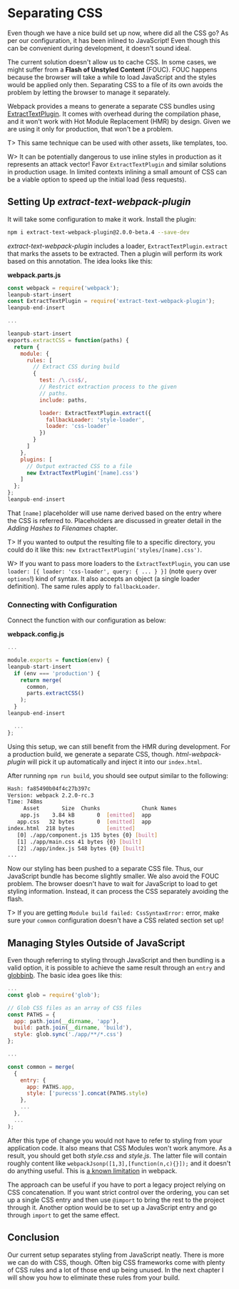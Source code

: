 # Separating CSS

Even though we have a nice build set up now, where did all the CSS go? As per our configuration, it has been inlined to JavaScript! Even though this can be convenient during development, it doesn't sound ideal.

The current solution doesn't allow us to cache CSS. In some cases, we might suffer from a **Flash of Unstyled Content** (FOUC). FOUC happens because the browser will take a while to load JavaScript and the styles would be applied only then. Separating CSS to a file of its own avoids the problem by letting the browser to manage it separately.

Webpack provides a means to generate a separate CSS bundles using [ExtractTextPlugin](https://www.npmjs.com/package/extract-text-webpack-plugin). It comes with overhead during the compilation phase, and it won't work with Hot Module Replacement (HMR) by design. Given we are using it only for production, that won't be a problem.

T> This same technique can be used with other assets, like templates, too.

W> It can be potentially dangerous to use inline styles in production as it represents an attack vector! Favor `ExtractTextPlugin` and similar solutions in production usage. In limited contexts inlining a small amount of CSS can be a viable option to speed up the initial load (less requests).

## Setting Up *extract-text-webpack-plugin*

It will take some configuration to make it work. Install the plugin:

```bash
npm i extract-text-webpack-plugin@2.0.0-beta.4 --save-dev
```

*extract-text-webpack-plugin* includes a loader, `ExtractTextPlugin.extract` that marks the assets to be extracted. Then a plugin will perform its work based on this annotation. The idea looks like this:

**webpack.parts.js**

```javascript
const webpack = require('webpack');
leanpub-start-insert
const ExtractTextPlugin = require('extract-text-webpack-plugin');
leanpub-end-insert

...

leanpub-start-insert
exports.extractCSS = function(paths) {
  return {
    module: {
      rules: [
        // Extract CSS during build
        {
          test: /\.css$/,
          // Restrict extraction process to the given
          // paths.
          include: paths,

          loader: ExtractTextPlugin.extract({
            fallbackLoader: 'style-loader',
            loader: 'css-loader'
          })
        }
      ]
    },
    plugins: [
      // Output extracted CSS to a file
      new ExtractTextPlugin('[name].css')
    ]
  };
};
leanpub-end-insert
```

That `[name]` placeholder will use name derived based on the entry where the CSS is referred to. Placeholders are discussed in greater detail in the *Adding Hashes to Filenames* chapter.

T> If you wanted to output the resulting file to a specific directory, you could do it like this: `new ExtractTextPlugin('styles/[name].css')`.

W> If you want to pass more loaders to the `ExtractTextPlugin`, you can use `loader: [{ loader: 'css-loader', query: { ... } }]` (note `query` over `options`!) kind of syntax. It also accepts an object (a single loader definition). The same rules apply to `fallbackLoader`.

### Connecting with Configuration

Connect the function with our configuration as below:

**webpack.config.js**

```javascript
...

module.exports = function(env) {
leanpub-start-insert
  if (env === 'production') {
    return merge(
      common,
      parts.extractCSS()
    );
  }
leanpub-end-insert

  ...
};
```

Using this setup, we can still benefit from the HMR during development. For a production build, we generate a separate CSS, though. *html-webpack-plugin* will pick it up automatically and inject it into our `index.html`.

After running `npm run build`, you should see output similar to the following:

```bash
Hash: fa85490b04f4c27b397c
Version: webpack 2.2.0-rc.3
Time: 748ms
     Asset       Size  Chunks             Chunk Names
    app.js    3.84 kB       0  [emitted]  app
   app.css   32 bytes       0  [emitted]  app
index.html  218 bytes          [emitted]
   [0] ./app/component.js 135 bytes {0} [built]
   [1] ./app/main.css 41 bytes {0} [built]
   [2] ./app/index.js 548 bytes {0} [built]
...
```

Now our styling has been pushed to a separate CSS file. Thus, our JavaScript bundle has become slightly smaller. We also avoid the FOUC problem. The browser doesn't have to wait for JavaScript to load to get styling information. Instead, it can process the CSS separately avoiding the flash.

T> If you are getting `Module build failed: CssSyntaxError:` error, make sure your `common` configuration doesn't have a CSS related section set up!

## Managing Styles Outside of JavaScript

Even though referring to styling through JavaScript and then bundling is a valid option, it is possible to achieve the same result through an `entry` and [globbinb](https://www.npmjs.com/package/glob). The basic idea goes like this:

```javascript
...
const glob = require('glob');

// Glob CSS files as an array of CSS files
const PATHS = {
  app: path.join(__dirname, 'app'),
  build: path.join(__dirname, 'build'),
  style: glob.sync('./app/**/*.css')
};

...

const common = merge(
  {
    entry: {
      app: PATHS.app,
      style: ['purecss'].concat(PATHS.style)
    },
    ...
  },
  ...
);
```

After this type of change you would not have to refer to styling from your application code. It also means that CSS Modules won't work anymore. As a result, you should get both *style.css* and *style.js*. The latter file will contain roughly content like `webpackJsonp([1,3],[function(n,c){}]);` and it doesn't do anything useful. This is [a known limitation](https://github.com/webpack/webpack/issues/1967) in webpack.

The approach can be useful if you have to port a legacy project relying on CSS concatenation. If you want strict control over the ordering, you can set up a single CSS entry and then use `@import` to bring the rest to the project through it. Another option would be to set up a JavaScript entry and go through `import` to get the same effect.

## Conclusion

Our current setup separates styling from JavaScript neatly. There is more we can do with CSS, though. Often big CSS frameworks come with plenty of CSS rules and a lot of those end up being unused. In the next chapter I will show you how to eliminate these rules from your build.
